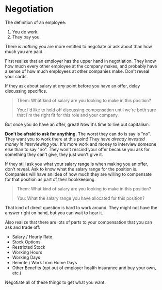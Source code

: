 # Negotiation

The definition of an employee:

1. You do work.
1. They pay you.

There is _nothing_ you are more entitled to negotiate or ask about than how much you are paid.

First realize that an employer has the upper hand in negotiation.
They know how much every other employee at the company makes, and probably have a sense of how much employees at other companies make.
Don't reveal your cards.

If they ask about salary at _any_ point before you have an offer, delay discussing specifics.

> Them: What kind of salary are you looking to make in this position?
>
> You: I'd like to hold off discussing compensation until we're both sure that I'm the right fit for this role and your company.

But once you do have an offer, great!
Now it's time to live out capitalism.

**Don't be afraid to ask for anything.**
The worst they can do is say is "no".
They want you to work there at this point!
They have _already invested money in interviewing you_.
It's more work and money to interview someone else than to say "no".
They won't rescind your offer because you ask for something they can't give, they just won't give it.

If they still ask you what your salary range is when making you an offer, don't reveal.
Ask to know what the salary range for the position is.
Companies will have an idea of how much they are willing to compensate for that position as part of their bookkeeping.

> Them: What kind of salary are you looking to make in this position?
>
> You: What the salary range you have allocated for this position?

That kind of direct question is hard to work around.
They might not have the answer right on hand, but you can wait to hear it.

Also realize that there are lots of parts to your compensation that you can ask and trade off:

* Salary / Hourly Rate
* Stock Options
* Restricted Stock
* Working Hours
* Working Days
* Remote / Work from Home Days
* Other Benefits (opt out of employer health insurance and buy your own, etc.)

Negotiate all of these things to get what you want.
